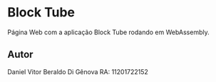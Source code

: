 # Block Tube

Página Web com a aplicação Block Tube rodando em WebAssembly.

## Autor

Daniel Vitor Beraldo Di Gênova RA: 11201722152
